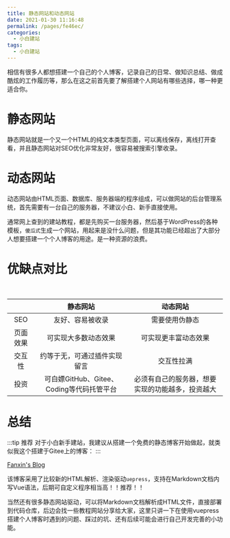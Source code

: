 ```yaml
---
title: 静态网站和动态网站
date: 2021-01-30 11:16:48
permalink: /pages/fe46ec/
categories:
  - 小白建站
tags:
  - 小白建站
---
```

相信有很多人都想搭建一个自己的个人博客，记录自己的日常、做知识总结、做成酷炫的工作履历等，那么在这之前首先要了解搭建个人网站有哪些选择，哪一种更适合你。

<!-- more -->

# 静态网站

静态网站就是一个又一个HTML的纯文本类型页面，可以离线保存，离线打开查看，并且静态网站对SEO优化非常友好，很容易被搜索引擎收录。

# 动态网站

动态网站由HTML页面、数据库、服务器端的程序组成，可以做网站的后台管理系统，首先需要有一台自己的服务器，不建议小白、新手直接使用。

通常网上查到的建站教程，都是先购买一台服务器，然后基于WordPress的各种模板，`傻瓜式`生成一个网站，用起来是没什么问题，但是其功能已经超出了大部分人想要搭建一个个人博客的用途。是一种资源的浪费。

# 优缺点对比

<br/>

|  | 静态网站 | 动态网站 |
|:-:| :-:| :-: |
|SEO| 友好、容易被收录 | 需要使用伪静态 |
|页面效果| 可实现大多数动态效果| 可实现更丰富动态效果 |
| 交互性 | 约等于无，可通过插件实现留言 | 交互性拉满 |
| 投资 | 可白嫖GitHub、Gitee、Coding等代码托管平台 | 必须有自己的服务器，想要实现的功能越多，投资越大|

# 总结

:::tip 推荐
对于小白新手建站，我建议从搭建一个免费的静态博客开始做起，就类似我这个搭建于Gitee上的博客：
:::

[Fanxin's Blog](https://china-fanxin.gitee.io)

该博客采用了比较新的HTML解析、渲染驱动`uepress`，支持在Markdown文档内写Vue语法，后期可自定义程序相当高！！推荐！！

当然还有很多静态网站驱动，可以将Markdown文档解析成HTML文件，直接部署到代码仓库，后边会找一些教程网站分享给大家，这里只讲一下在使用vuepress搭建个人博客时遇到的问题、踩过的坑、还有后续可能会进行自己开发完善的小功能。

<Vssue title="Vssue Demo" />